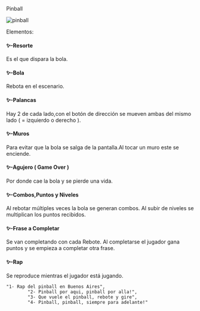 Pinball

![pinball](./Imagenes/pinball.gif)

Elementos:

#### ✨️-Resorte

Es el que dispara la bola.

#### ✨️-Bola

Rebota en el escenario.

#### ✨️-Palancas

Hay 2 de cada lado,con el botón de dirección se mueven ambas del mismo lado ( = izquierdo o derecho ).

#### ✨️-Muros

Para evitar que la bola se salga de la pantalla.Al tocar un muro este se enciende.

#### ✨️-Agujero ( Game Over )

Por donde cae la bola y se pierde una vida.

#### ✨️-Combos,Puntos y Niveles

Al rebotar múltiples veces la bola se generan combos.
Al subir de niveles se multiplican los puntos recibidos.

#### ✨️-Frase a Completar

Se van completando con cada Rebote.
Al completarse el jugador gana puntos y se empieza a completar otra frase.

#### ✨️-Rap

Se reproduce mientras el jugador está jugando.

```
"1- Rap del pinball en Buenos Aires",
        "2- Pinball por aqui, pinball por alla!",
        "3- Que vuele el pinball, rebote y gire",
        "4- Pinball, pinball, siempre para adelante!"
```